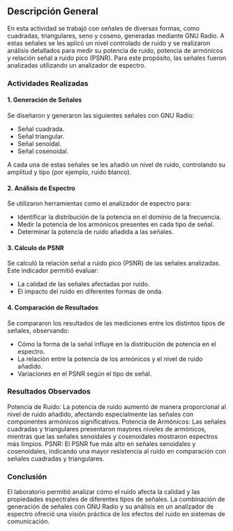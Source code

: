 ## Descripción General
En esta actividad se trabajó con señales de diversas formas, como cuadradas, triangulares, seno y coseno, generadas mediante GNU Radio. A estas señales se les aplicó un nivel controlado de ruido y se realizaron análisis detallados para medir su potencia de ruido, potencia de armónicos y relación señal a ruido pico (PSNR). Para este propósito, las señales fueron analizadas utilizando un analizador de espectro.

### Actividades Realizadas
  #### 1. Generación de Señales
  Se diseñaron y generaron las siguientes señales con GNU Radio:

  - Señal cuadrada.
  - Señal triangular.
  - Señal senoidal.
  - Señal cosenoidal.
  
  A cada una de estas señales se les añadió un nivel de ruido, controlando su amplitud y tipo (por ejemplo, ruido blanco).

  #### 2. Análisis de Espectro
  Se utilizaron herramientas como el analizador de espectro para:

  - Identificar la distribución de la potencia en el dominio de la frecuencia.
  - Medir la potencia de los armónicos presentes en cada tipo de señal.
  - Determinar la potencia de ruido añadida a las señales.
    
  #### 3. Cálculo de PSNR
  Se calculó la relación señal a ruido pico (PSNR) de las señales analizadas. Este indicador permitió evaluar:

  - La calidad de las señales afectadas por ruido.
  - El impacto del ruido en diferentes formas de onda.
    
  #### 4. Comparación de Resultados
  Se compararon los resultados de las mediciones entre los distintos tipos de señales, observando:

  - Cómo la forma de la señal influye en la distribución de potencia en el espectro.
  - La relación entre la potencia de los armónicos y el nivel de ruido añadido.
  - Variaciones en el PSNR según el tipo de señal.

### Resultados Observados
Potencia de Ruido: La potencia de ruido aumentó de manera proporcional al nivel de ruido añadido, afectando especialmente las señales con componentes armónicos significativos.
Potencia de Armónicos: Las señales cuadradas y triangulares presentaron mayores niveles de armónicos, mientras que las señales senoidales y cosenoidales mostraron espectros más limpios.
PSNR: El PSNR fue más alto en señales senoidales y cosenoidales, indicando una mayor resistencia al ruido en comparación con señales cuadradas y triangulares.

### Conclusión
El laboratorio permitió analizar cómo el ruido afecta la calidad y las propiedades espectrales de diferentes tipos de señales. La combinación de generación de señales con GNU Radio y su análisis en un analizador de espectro ofreció una visión práctica de los efectos del ruido en sistemas de comunicación.
